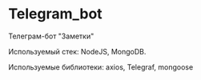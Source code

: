 # Telegram_bot 
Телеграм-бот "Заметки"


Используемый стек: NodeJS, MongoDB.

Используемые библиотеки: axios, Telegraf, mongoose
